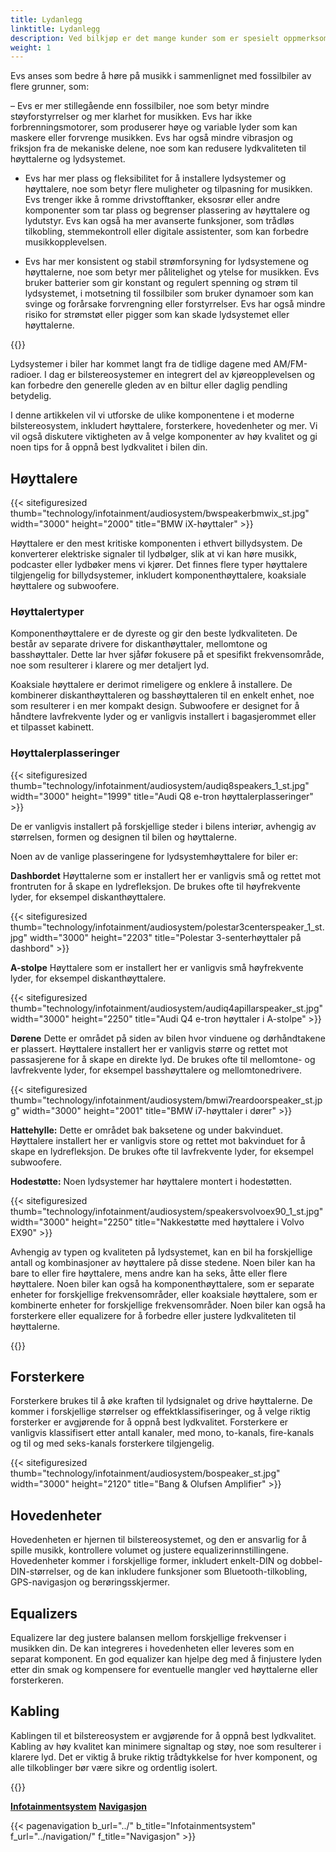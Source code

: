 ```yaml
---
title: Lydanlegg
linktitle: Lydanlegg
description: Ved bilkjøp er det mange kunder som er spesielt oppmerksomme på lydanlegget. Det er fordi bilen er spesielt der folk hører på musikk entusiastisk og ofte.
weight: 1
---
```

<!-- markdownlint-disable MD033 -->

Evs anses som bedre å høre på musikk i sammenlignet med fossilbiler av flere grunner, som:

– Evs er mer stillegående enn fossilbiler, noe som betyr mindre støyforstyrrelser og mer klarhet for musikken. Evs har ikke forbrenningsmotorer, som produserer høye og variable lyder som kan maskere eller forvrenge musikken. Evs har også mindre vibrasjon og friksjon fra de mekaniske delene, noe som kan redusere lydkvaliteten til høyttalerne og lydsystemet.

- Evs har mer plass og fleksibilitet for å installere lydsystemer og høyttalere, noe som betyr flere muligheter og tilpasning for musikken. Evs trenger ikke å romme drivstofftanker, eksosrør eller andre komponenter som tar plass og begrenser plassering av høyttalere og lydutstyr. Evs kan også ha mer avanserte funksjoner, som trådløs tilkobling, stemmekontroll eller digitale assistenter, som kan forbedre musikkopplevelsen.

- Evs har mer konsistent og stabil strømforsyning for lydsystemene og høyttalerne, noe som betyr mer pålitelighet og ytelse for musikken. Evs bruker batterier som gir konstant og regulert spenning og strøm til lydsystemet, i motsetning til fossilbiler som bruker dynamoer som kan svinge og forårsake forvrengning eller forstyrrelser. Evs har også mindre risiko for strømstøt eller pigger som kan skade lydsystemet eller høyttalerne.

{{<evkxdisplayaddarticle />}}

Lydsystemer i biler har kommet langt fra de tidlige dagene med AM/FM-radioer. I dag er bilstereosystemer en integrert del av kjøreopplevelsen og kan forbedre den generelle gleden av en biltur eller daglig pendling betydelig.

I denne artikkelen vil vi utforske de ulike komponentene i et moderne bilstereosystem, inkludert høyttalere, forsterkere, hovedenheter og mer. Vi vil også diskutere viktigheten av å velge komponenter av høy kvalitet og gi noen tips for å oppnå best lydkvalitet i bilen din.
## Høyttalere

{{< sitefiguresized thumb="technology/infotainment/audiosystem/bwspeakerbmwix_st.jpg" width="3000" height="2000" title="BMW iX-høyttaler" >}}

Høyttalere er den mest kritiske komponenten i ethvert billydsystem. De konverterer elektriske signaler til lydbølger, slik at vi kan høre musikk, podcaster eller lydbøker mens vi kjører. Det finnes flere typer høyttalere tilgjengelig for billydsystemer, inkludert komponenthøyttalere, koaksiale høyttalere og subwoofere.

### Høyttalertyper

Komponenthøyttalere er de dyreste og gir den beste lydkvaliteten. De består av separate drivere for diskanthøyttaler, mellomtone og basshøyttaler. Dette lar hver sjåfør fokusere på et spesifikt frekvensområde, noe som resulterer i klarere og mer detaljert lyd.

Koaksiale høyttalere er derimot rimeligere og enklere å installere. De kombinerer diskanthøyttaleren og basshøyttaleren til en enkelt enhet, noe som resulterer i en mer kompakt design. Subwoofere er designet for å håndtere lavfrekvente lyder og er vanligvis installert i bagasjerommet eller et tilpasset kabinett.

### Høyttalerplasseringer

{{< sitefiguresized thumb="technology/infotainment/audiosystem/audiq8speakers_1_st.jpg" width="3000" height="1999" title="Audi Q8 e-tron høyttalerplasseringer" >}}

De er vanligvis installert på forskjellige steder i bilens interiør, avhengig av størrelsen, formen og designen til bilen og høyttalerne.

Noen av de vanlige plasseringene for lydsystemhøyttalere for biler er:

**Dashbordet** Høyttalerne som er installert her er vanligvis små og rettet mot frontruten for å skape en lydrefleksjon. De brukes ofte til høyfrekvente lyder, for eksempel diskanthøyttalere.

{{< sitefiguresized thumb="technology/infotainment/audiosystem/polestar3centerspeaker_1_st.jpg" width="3000" height="2203" title="Polestar 3-senterhøyttaler på dashbord" >}}

**A-stolpe** Høyttalere som er installert her er vanligvis små høyfrekvente lyder, for eksempel diskanthøyttalere.

{{< sitefiguresized thumb="technology/infotainment/audiosystem/audiq4apillarspeaker_st.jpg" width="3000" height="2250" title="Audi Q4 e-tron høyttaler i A-stolpe" >}}

**Dørene** Dette er området på siden av bilen hvor vinduene og dørhåndtakene er plassert. Høyttalere installert her er vanligvis større og rettet mot passasjerene for å skape en direkte lyd. De brukes ofte til mellomtone- og lavfrekvente lyder, for eksempel basshøyttalere og mellomtonedrivere.

{{< sitefiguresized thumb="technology/infotainment/audiosystem/bmwi7reardoorspeaker_st.jpg" width="3000" height="2001" title="BMW i7-høyttaler i dører" >}}

**Hattehylle:** Dette er området bak baksetene og under bakvinduet. Høyttalere installert her er vanligvis store og rettet mot bakvinduet for å skape en lydrefleksjon. De brukes ofte til lavfrekvente lyder, for eksempel subwoofere.

**Hodestøtte:** Noen lydsystemer har høyttalere montert i hodestøtten.

{{< sitefiguresized thumb="technology/infotainment/audiosystem/speakersvolvoex90_1_st.jpg" width="3000" height="2250" title="Nakkestøtte med høyttalere i Volvo EX90" >}}

Avhengig av typen og kvaliteten på lydsystemet, kan en bil ha forskjellige antall og kombinasjoner av høyttalere på disse stedene. Noen biler kan ha bare to eller fire høyttalere, mens andre kan ha seks, åtte eller flere høyttalere. Noen biler kan også ha komponenthøyttalere, som er separate enheter for forskjellige frekvensområder, eller koaksiale høyttalere, som er kombinerte enheter for forskjellige frekvensområder. Noen biler kan også ha forsterkere eller equalizere for å forbedre eller justere lydkvaliteten til høyttalerne.

{{<evkxdisplayaddarticle />}}

## Forsterkere

Forsterkere brukes til å øke kraften til lydsignalet og drive høyttalerne. De kommer i forskjellige størrelser og effektklassifiseringer, og å velge riktig forsterker er avgjørende for å oppnå best lydkvalitet. Forsterkere er vanligvis klassifisert etter antall kanaler, med mono, to-kanals, fire-kanals og til og med seks-kanals forsterkere tilgjengelig.

{{< sitefiguresized thumb="technology/infotainment/audiosystem/bospeaker_st.jpg" width="3000" height="2120" title="Bang & Olufsen Amplifier" >}}

## Hovedenheter

Hovedenheten er hjernen til bilstereosystemet, og den er ansvarlig for å spille musikk, kontrollere volumet og justere equalizerinnstillingene. Hovedenheter kommer i forskjellige former, inkludert enkelt-DIN og dobbel-DIN-størrelser, og de kan inkludere funksjoner som Bluetooth-tilkobling, GPS-navigasjon og berøringsskjermer.

## Equalizers

Equalizere lar deg justere balansen mellom forskjellige frekvenser i musikken din. De kan integreres i hovedenheten eller leveres som en separat komponent. En god equalizer kan hjelpe deg med å finjustere lyden etter din smak og kompensere for eventuelle mangler ved høyttalerne eller forsterkeren.

## Kabling

Kablingen til et bilstereosystem er avgjørende for å oppnå best lydkvalitet. Kabling av høy kvalitet kan minimere signaltap og støy, noe som resulterer i klarere lyd. Det er viktig å bruke riktig trådtykkelse for hver komponent, og alle tilkoblinger bør være sikre og ordentlig isolert.

{{<evkxdisplayaddarticle />}}


<div class="mt-3 mb-3">
    <a href="../" class="text-decoration-none text-black"><strong><i class="bi-arrow-left"></i> Infotainmentsystem</strong></a>
    <a href="../navigation/" class="text-decoration-none text-black float-end"><strong>Navigasjon <i class="bi-arrow-right"></i></strong></a>
</div>

{{< pagenavigation b_url="../" b_title="Infotainmentsystem" f_url="../navigation/" f_title="Navigasjon" >}}